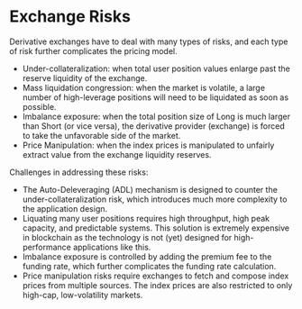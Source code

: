 # Exchange Risks

Derivative exchanges have to deal with many types of risks, and each type of risk further complicates the pricing model.

* Under-collateralization: when total user position values enlarge past the reserve liquidity of the exchange.
* Mass liquidation congression: when the market is volatile, a large number of high-leverage positions will need to be liquidated as soon as possible.
* Imbalance exposure: when the total position size of Long is much larger than Short (or vice versa), the derivative provider (exchange) is forced to take the unfavorable side of the market.
* Price Manipulation: when the index prices is manipulated to unfairly extract value from the exchange liquidity reserves.

Challenges in addressing these risks:

* The Auto-Deleveraging (ADL) mechanism is designed to counter the under-collateralization risk, which introduces much more complexity to the application design.
* Liquating many user positions requires high throughput, high peak capacity, and predictable systems. This solution is extremely expensive in blockchain as the technology is not (yet) designed for high-performance applications like this.
* Imbalance exposure is controlled by adding the premium fee to the funding rate, which further complicates the funding rate calculation.
* Price manipulation risks require exchanges to fetch and compose index prices from multiple sources. The index prices are also restricted to only high-cap, low-volatility markets.

